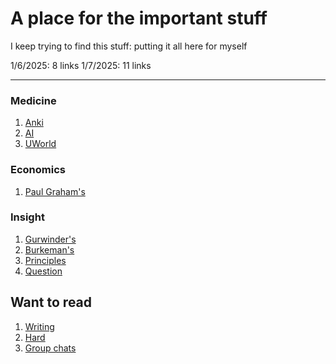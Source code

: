 # A place for the important stuff

I keep trying to find this stuff: putting it all here for myself

1/6/2025: 8 links
1/7/2025: 11 links

---
### Medicine
1. [Anki](https://github.com/ankitects/anki/releases) 
2. [AI](https://www.openevidence.com/)
3. [UWorld](https://www.uworld.com/app/index.html#/login/)

### Economics

1. [Paul Graham's](https://paulgraham.com/wealth.html)

### Insight

1. [Gurwinder's](https://www.gurwinder.blog/p/25-useful-ideas-for-2025)
2. [Burkeman's](https://www.oliverburkeman.com/fourhours)
3. [Principles](https://nabeelqu.co/principles)
4. [Question](https://markmanson.net/question)

## Want to read
1. [Writing](https://www.benkuhn.net/writing/)
2. [Hard](https://www.benkuhn.net/hard/) 
3. [Group chats](https://sriramk.com/group-chats-rule-the-world/)